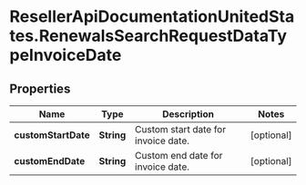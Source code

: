 # ResellerApiDocumentationUnitedStates.RenewalsSearchRequestDataTypeInvoiceDate

## Properties

Name | Type | Description | Notes
------------ | ------------- | ------------- | -------------
**customStartDate** | **String** | Custom start date for invoice date. | [optional] 
**customEndDate** | **String** | Custom end date for invoice date. | [optional] 


